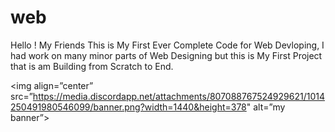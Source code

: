 # web

Hello ! My Friends This is My First Ever Complete Code for Web Devloping, I had work on many minor parts of Web Designing but this is My First Project that is am Building from Scratch to End.

<img align=”center” src=”https://media.discordapp.net/attachments/807088767524929621/1014250491980546099/banner.png?width=1440&height=378" alt=”my banner”>
